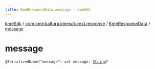```yaml
---
title: KmeResponseData.message - kmeSdk
---
```


[kmeSdk](../../index.html) / [com.kme.kaltura.kmesdk.rest.response](../index.html) / [KmeResponseData](index.html) / [message](./message.html)

# message

`@SerializedName("message") val message: `[`String`](https://kotlinlang.org/api/latest/jvm/stdlib/kotlin/-string/index.html)`?`